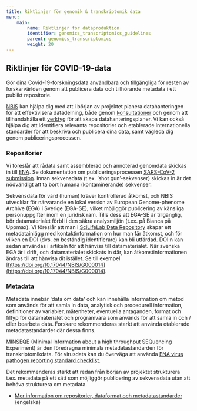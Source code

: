 ```yaml
---
title: Riktlinjer för genomik & transkriptomik data
menu:
    main:
        name: Riktlinjer för dataproduktion
        identifier: genomics_transcriptomics_guidelines
        parent: genomics_transcriptomics
        weight: 20
---
```


## Riktlinjer för COVID-19-data
Gör dina Covid-19-forskningsdata användbara och tillgängliga för resten av forskarvärlden genom att publicera data och tillhörande metadata i ett publikt repositorie.
 
[NBIS](http://www.nbis.se/) kan hjälpa dig med att i början av projektet planera datahanteringen för att effektivisera datadelning, både genom [konsultationer](https://nbis.se/support/supportform/index.php?form=consultation) och genom att tillhandahålla ett [verktyg](https://dsw.scilifelab.se/) för att skapa datahanteringsplaner. Vi kan också hjälpa dig att identifiera relevanta repositorier och etablerade internationella standarder för att beskriva och publicera dina data, samt vägleda dig genom publiceringsprocessen.
 
### Repositorier
Vi föreslår att rådata samt assemblerad och annoterad genomdata skickas in till [ENA](https://www.ebi.ac.uk/ena). Se dokumentation om publiceringsprocessen [SARS-CoV-2 submission](https://ena-browser-docs.readthedocs.io/sv/latest/help_and_guides/sars-cov-2-submissions.html). Innan sekvensdata (t.ex. ‘shot gun’-sekvenser) skickas in är det nödvändigt att ta bort humana (kontaminerande) sekvenser.
 
Sekvensdata för värd (human) kräver kontrollerad åtkomst, och NBIS utvecklar för närvarande en lokal version av European Genome-phenome Archive (EGA) i Sverige (EGA-SE), vilket möjliggör publicering av känsliga personuppgifter inom en juridisk ram. Tills dess att EGA-SE är tillgänglig, bör datamaterialet förbli i den säkra analysmiljön (t.ex. på Bianca på Uppmax). Vi föreslår att man i [SciLifeLab Data Repository](https://scilifelab.figshare.com/) skapar ett metadatainlägg med kontaktinformation om hur man får åtkomst, och för vilken en DOI (dvs. en beständig identifierare) kan bli utfärdad. DOI:n kan sedan användas i artikeln för att hänvisa till datamaterialet. När svenska EGA är i drift, och datamaterialet skickats in där, kan åtkomstinformationen ändras till att hänvisa dit istället. Se till exempel [https://doi.org/10.17044/NBIS/G000014](https://doi.org/10.17044/NBIS/G000014).
 
### Metadata
Metadata innebär 'data om data' och kan innehålla information om metod som används för att samla in data, analytisk och procedurell information, definitioner av variabler, mätenheter, eventuella antaganden, format och filtyp för datamaterialet och programvara som används för att samla in och / eller bearbeta data. Forskare rekommenderas starkt att använda etablerade metadatastandarder där dessa finns. 

[MINSEQE](https://doi.org/10.25504/FAIRsharing.a55z32) (Minimal Information about a high throughput SEQuencing Experiment) är den föredragna minimala metadatastandarden för transkriptomikdata. För virusdata kan du överväga att använda [ENA virus pathogen reporting standard checklist](https://www.ebi.ac.uk/ena/data/view/ERC000033). 

Det rekommenderas starkt att redan från början av projektet strukturera t.ex. metadata på ett sätt som möjliggör publicering av sekvensdata utan att behöva strukturera om metadata.
 
* [Mer information om repositorier, dataformat och metadatastandarder](https://scilifelab-data-guidelines.readthedocs.io/en/latest/docs/covid-19/index.html#guidelines-about-repositories-data-formats-and-metadata-standards) (engelska)